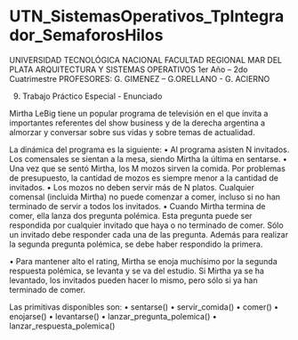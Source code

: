 # UTN_SistemasOperativos_TpIntegrador_SemaforosHilos
UNIVERSIDAD TECNOLÓGICA NACIONAL
FACULTAD REGIONAL MAR DEL PLATA
ARQUITECTURA Y SISTEMAS OPERATIVOS
1er Año – 2do Cuatrimestre
PROFESORES: G. GIMENEZ – G.ORELLANO - G. ACIERNO

9. Trabajo Práctico Especial - Enunciado

Mirtha LeBig tiene un popular programa de televisión en el que invita a importantes referentes del show business y de la derecha argentina 
a almorzar y conversar sobre sus vidas y sobre temas de actualidad. 

La dinámica del programa es la siguiente:
• Al programa asisten N invitados. Los comensales se sientan a la mesa, siendo Mirtha la última en sentarse.
• Una vez que se sentó Mirtha, los M mozos sirven la comida. Por problemas de presupuesto, la cantidad de mozos es siempre menor a la cantidad de invitados.
• Los mozos no deben servir más de N platos. Cualquier comensal (incluida Mirtha) no puede comenzar a comer, incluso si no han terminado de servir a todos los invitados.
• Cuando Mirtha termina de comer, ella lanza dos pregunta polémica. 
  Esta pregunta puede ser respondida por cualquier invitado que haya o no terminado de comer. 
  Sólo un invitado debe responder cada una de las pregunta. Además para realizar la segunda pregunta polémica, se debe haber respondido la primera.

• Para mantener alto el rating, Mirtha se enoja muchísimo por la segunda respuesta polémica, se levanta y se va del estudio. Si Mirtha ya se ha levantado, 
los invitados pueden hacer lo mismo, pero sólo si ya han terminado de comer.

Las primitivas disponibles son:
• sentarse()
• servir_comida()
• comer()
• enojarse()
• levantarse()
• lanzar_pregunta_polemica()
• lanzar_respuesta_polemica()
